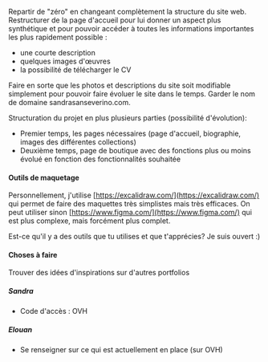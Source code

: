 Repartir de "zéro" en changeant complètement la structure du site web.
Restructurer de la page d'accueil pour lui donner un aspect plus synthétique et pour pouvoir accéder à toutes les informations importantes les plus rapidement possible : 
- une courte description
- quelques images d'œuvres
- la possibilité de télécharger le CV

Faire en sorte que les photos et descriptions du site soit modifiable simplement pour pouvoir faire évoluer le site dans le temps.
Garder le nom de domaine sandrasanseverino.com. 

Structuration du projet en plus plusieurs parties (possibilité d'évolution): 
- Premier temps, les pages nécessaires (page d'accueil, biographie, images des différentes collections) 
- Deuxième temps, page de boutique avec des fonctions plus ou moins évolué en fonction des fonctionnalités souhaitée

#### Outils de maquetage
Personnellement, j'utilise [https://excalidraw.com/](https://excalidraw.com/) qui permet de faire des maquettes très simplistes mais très efficaces.
On peut utiliser sinon [https://www.figma.com/](https://www.figma.com/) qui est plus complexe, mais forcément plus complet.

Est-ce qu'il y a des outils que tu utilises et que t'apprécies? Je suis ouvert :)
#### Choses à faire
Trouver des idées d'inspirations sur d'autres portfolios
##### Sandra
- Code d'accès : OVH

##### Elouan
- Se renseigner sur ce qui est actuellement en place (sur OVH)